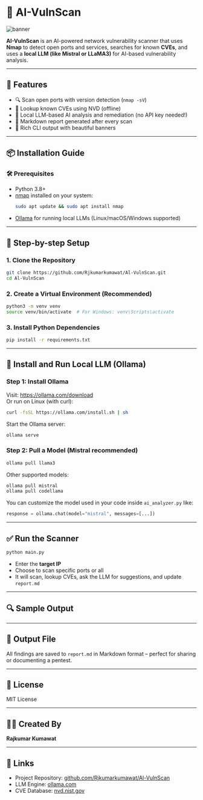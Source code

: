 # 🔐 AI-VulnScan

![banner](https://img.shields.io/badge/AI%20Network%20Scanner-AI%20+%20Nmap%20+%20CVE%20Lookup%20+%20LLM-blueviolet?style=for-the-badge)

**AI-VulnScan** is an AI-powered network vulnerability scanner that uses **Nmap** to detect open ports and services, searches for known **CVEs**, and uses a **local LLM (like Mistral or LLaMA3)** for AI-based vulnerability analysis.

---

## 🚀 Features

- 🔍 Scan open ports with version detection (`nmap -sV`)
- 📜 Lookup known CVEs using NVD (offline)
- 🧠 Local LLM-based AI analysis and remediation (no API key needed!)
- 📄 Markdown report generated after every scan
- 🎨 Rich CLI output with beautiful banners

---

## 📦 Installation Guide

### 🛠 Prerequisites

- Python 3.8+
- [nmap](https://nmap.org/) installed on your system:
    ```bash
    sudo apt update && sudo apt install nmap
    ```
- [Ollama](https://ollama.com/) for running local LLMs (Linux/macOS/Windows supported)

---

## 🧪 Step-by-step Setup

### 1. Clone the Repository

```bash
git clone https://github.com/Rjkumarkumawat/Al-VulnScan.git
cd Al-VulnScan
```

### 2. Create a Virtual Environment (Recommended)

```bash
python3 -m venv venv
source venv/bin/activate  # For Windows: venv\Scripts\activate
```

### 3. Install Python Dependencies

```bash
pip install -r requirements.txt
```

---

## 🤖 Install and Run Local LLM (Ollama)

### Step 1: Install Ollama

Visit: https://ollama.com/download  
Or run on Linux (with curl):

```bash
curl -fsSL https://ollama.com/install.sh | sh
```

Start the Ollama server:

```bash
ollama serve
```

### Step 2: Pull a Model (Mistral recommended)

```bash
ollama pull llama3
```

Other supported models:

```bash
ollama pull mistral
ollama pull codellama
```

You can customize the model used in your code inside `ai_analyzer.py` like:

```python
response = ollama.chat(model="mistral", messages=[...])
```

---

## ✅ Run the Scanner

```bash
python main.py
```

- Enter the **target IP**
- Choose to scan specific ports or all
- It will scan, lookup CVEs, ask the LLM for suggestions, and update `report.md`

---

## 🔍 Sample Output

<sample output omitted for brevity>

---

## 📄 Output File

All findings are saved to `report.md` in Markdown format – perfect for sharing or documenting a pentest.

---

## 📜 License

MIT License

---

## 👨‍💻 Created By

**Rajkumar Kumawat**

---

## 🔗 Links

- Project Repository: [github.com/Rjkumarkumawat/Al-VulnScan](https://github.com/Rjkumarkumawat/Al-VulnScan.git)
- LLM Engine: [ollama.com](https://ollama.com)
- CVE Database: [nvd.nist.gov](https://nvd.nist.gov)
